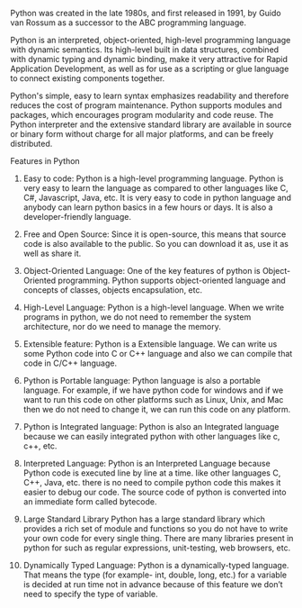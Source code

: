 Python was created in the late 1980s, and first released in 1991,
by Guido van Rossum as a successor to the ABC programming language.

Python is an interpreted, object-oriented, high-level programming language with dynamic semantics.
Its high-level built in data structures, combined with dynamic typing and dynamic binding,
make it very attractive for Rapid Application Development, as well as for use as a scripting
or glue language to connect existing components together. 

Python's simple, easy to learn syntax emphasizes readability and therefore reduces the cost of
program maintenance. Python supports modules and packages, which encourages program modularity and code reuse.
The Python interpreter and the extensive standard library are available in source or binary form 
without charge for all major platforms, and can be freely distributed.

Features in Python

1. Easy to code:
Python is a high-level programming language. 
   Python is very easy to learn the language as compared to other languages like C, C#, Javascript,
   Java, etc. It is very easy to code in python language and anybody can learn python basics
   in a few hours or days. It is also a developer-friendly language.

2. Free and Open Source:
Since it is open-source, this means that source code is also available to the public.
So you can download it as, use it as well as share it.

3. Object-Oriented Language:
One of the key features of python is Object-Oriented programming.
   Python supports object-oriented language and concepts of classes, objects encapsulation, etc.

4. High-Level Language:
Python is a high-level language. When we write programs in python,
   we do not need to remember the system architecture, nor do we need to manage the memory.

5. Extensible feature:
Python is a Extensible language.
   We can write us some Python code into C or C++ language and also we can compile
   that code in C/C++ language.

6. Python is Portable language:
Python language is also a portable language.
   For example, if we have python code for windows and if we want to run this code on
   other platforms such as Linux, Unix, and Mac then we do not need to change it,
   we can run this code on any platform.

7. Python is Integrated language:
Python is also an Integrated language because we can easily integrated python with other languages like 
   c, c++, etc.

8. Interpreted Language:
Python is an Interpreted Language because Python code is executed line by line at a time.
   like other languages C, C++, Java, etc. there is no need to compile python code this makes it
   easier to debug our code. The source code of python is converted into an immediate form called bytecode.

9. Large Standard Library
Python has a large standard library which provides a rich set of module and
   functions so you do not have to write your own code for every single thing.
   There are many libraries present in python for such as regular expressions, unit-testing, web browsers, etc.

10. Dynamically Typed Language:
Python is a dynamically-typed language. That means the type (for example- int, double, long, etc.) 
    for a variable is decided at run time not in advance because of this feature we don’t need to 
    specify the type of variable.
